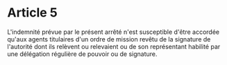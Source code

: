 # Article 5

L'indemnité prévue par le présent arrêté n'est susceptible d'être accordée qu'aux agents titulaires d'un ordre de mission revêtu de la signature de l'autorité dont ils relèvent ou relevaient ou de son représentant habilité par une délégation régulière de pouvoir ou de signature.
